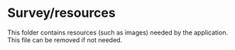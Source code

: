 # Survey/resources

This folder contains resources (such as images) needed by the application. This file can
be removed if not needed.
